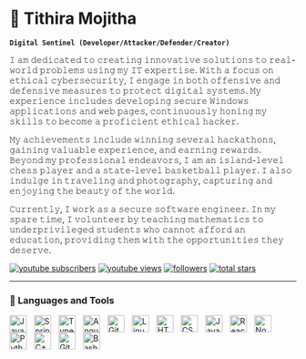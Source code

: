 # 👾 Tithira Mojitha

**`Digital Sentinel (Developer/Attacker/Defender/Creator)`**

𝙸 𝚊𝚖 𝚍𝚎𝚍𝚒𝚌𝚊𝚝𝚎𝚍 𝚝𝚘 𝚌𝚛𝚎𝚊𝚝𝚒𝚗𝚐 𝚒𝚗𝚗𝚘𝚟𝚊𝚝𝚒𝚟𝚎 𝚜𝚘𝚕𝚞𝚝𝚒𝚘𝚗𝚜 𝚝𝚘 𝚛𝚎𝚊𝚕-𝚠𝚘𝚛𝚕𝚍 𝚙𝚛𝚘𝚋𝚕𝚎𝚖𝚜 𝚞𝚜𝚒𝚗𝚐 𝚖𝚢 𝙸𝚃 𝚎𝚡𝚙𝚎𝚛𝚝𝚒𝚜𝚎. 𝚆𝚒𝚝𝚑 𝚊 𝚏𝚘𝚌𝚞𝚜 𝚘𝚗 𝚎𝚝𝚑𝚒𝚌𝚊𝚕 𝚌𝚢𝚋𝚎𝚛𝚜𝚎𝚌𝚞𝚛𝚒𝚝𝚢, 𝙸 𝚎𝚗𝚐𝚊𝚐𝚎 𝚒𝚗 𝚋𝚘𝚝𝚑 𝚘𝚏𝚏𝚎𝚗𝚜𝚒𝚟𝚎 𝚊𝚗𝚍 𝚍𝚎𝚏𝚎𝚗𝚜𝚒𝚟𝚎 𝚖𝚎𝚊𝚜𝚞𝚛𝚎𝚜 𝚝𝚘 𝚙𝚛𝚘𝚝𝚎𝚌𝚝 𝚍𝚒𝚐𝚒𝚝𝚊𝚕 𝚜𝚢𝚜𝚝𝚎𝚖𝚜. 𝙼𝚢 𝚎𝚡𝚙𝚎𝚛𝚒𝚎𝚗𝚌𝚎 𝚒𝚗𝚌𝚕𝚞𝚍𝚎𝚜 𝚍𝚎𝚟𝚎𝚕𝚘𝚙𝚒𝚗𝚐 𝚜𝚎𝚌𝚞𝚛𝚎 𝚆𝚒𝚗𝚍𝚘𝚠𝚜 𝚊𝚙𝚙𝚕𝚒𝚌𝚊𝚝𝚒𝚘𝚗𝚜 𝚊𝚗𝚍 𝚠𝚎𝚋 𝚙𝚊𝚐𝚎𝚜, 𝚌𝚘𝚗𝚝𝚒𝚗𝚞𝚘𝚞𝚜𝚕𝚢 𝚑𝚘𝚗𝚒𝚗𝚐 𝚖𝚢 𝚜𝚔𝚒𝚕𝚕𝚜 𝚝𝚘 𝚋𝚎𝚌𝚘𝚖𝚎 𝚊 𝚙𝚛𝚘𝚏𝚒𝚌𝚒𝚎𝚗𝚝 𝚎𝚝𝚑𝚒𝚌𝚊𝚕 𝚑𝚊𝚌𝚔𝚎𝚛.

𝙼𝚢 𝚊𝚌𝚑𝚒𝚎𝚟𝚎𝚖𝚎𝚗𝚝𝚜 𝚒𝚗𝚌𝚕𝚞𝚍𝚎 𝚠𝚒𝚗𝚗𝚒𝚗𝚐 𝚜𝚎𝚟𝚎𝚛𝚊𝚕 𝚑𝚊𝚌𝚔𝚊𝚝𝚑𝚘𝚗𝚜, 𝚐𝚊𝚒𝚗𝚒𝚗𝚐 𝚟𝚊𝚕𝚞𝚊𝚋𝚕𝚎 𝚎𝚡𝚙𝚎𝚛𝚒𝚎𝚗𝚌𝚎, 𝚊𝚗𝚍 𝚎𝚊𝚛𝚗𝚒𝚗𝚐 𝚛𝚎𝚠𝚊𝚛𝚍𝚜. 𝙱𝚎𝚢𝚘𝚗𝚍 𝚖𝚢 𝚙𝚛𝚘𝚏𝚎𝚜𝚜𝚒𝚘𝚗𝚊𝚕 𝚎𝚗𝚍𝚎𝚊𝚟𝚘𝚛𝚜, 𝙸 𝚊𝚖 𝚊𝚗 𝚒𝚜𝚕𝚊𝚗𝚍-𝚕𝚎𝚟𝚎𝚕 𝚌𝚑𝚎𝚜𝚜 𝚙𝚕𝚊𝚢𝚎𝚛 𝚊𝚗𝚍 𝚊 𝚜𝚝𝚊𝚝𝚎-𝚕𝚎𝚟𝚎𝚕 𝚋𝚊𝚜𝚔𝚎𝚝𝚋𝚊𝚕𝚕 𝚙𝚕𝚊𝚢𝚎𝚛. 𝙸 𝚊𝚕𝚜𝚘 𝚒𝚗𝚍𝚞𝚕𝚐𝚎 𝚒𝚗 𝚝𝚛𝚊𝚟𝚎𝚕𝚒𝚗𝚐 𝚊𝚗𝚍 𝚙𝚑𝚘𝚝𝚘𝚐𝚛𝚊𝚙𝚑𝚢, 𝚌𝚊𝚙𝚝𝚞𝚛𝚒𝚗𝚐 𝚊𝚗𝚍 𝚎𝚗𝚓𝚘𝚢𝚒𝚗𝚐 𝚝𝚑𝚎 𝚋𝚎𝚊𝚞𝚝𝚢 𝚘𝚏 𝚝𝚑𝚎 𝚠𝚘𝚛𝚕𝚍.

𝙲𝚞𝚛𝚛𝚎𝚗𝚝𝚕𝚢, 𝙸 𝚠𝚘𝚛𝚔 𝚊𝚜 𝚊 𝚜𝚎𝚌𝚞𝚛𝚎 𝚜𝚘𝚏𝚝𝚠𝚊𝚛𝚎 𝚎𝚗𝚐𝚒𝚗𝚎𝚎𝚛. 𝙸𝚗 𝚖𝚢 𝚜𝚙𝚊𝚛𝚎 𝚝𝚒𝚖𝚎, 𝙸 𝚟𝚘𝚕𝚞𝚗𝚝𝚎𝚎𝚛 𝚋𝚢 𝚝𝚎𝚊𝚌𝚑𝚒𝚗𝚐 𝚖𝚊𝚝𝚑𝚎𝚖𝚊𝚝𝚒𝚌𝚜 𝚝𝚘 𝚞𝚗𝚍𝚎𝚛𝚙𝚛𝚒𝚟𝚒𝚕𝚎𝚐𝚎𝚍 𝚜𝚝𝚞𝚍𝚎𝚗𝚝𝚜 𝚠𝚑𝚘 𝚌𝚊𝚗𝚗𝚘𝚝 𝚊𝚏𝚏𝚘𝚛𝚍 𝚊𝚗 𝚎𝚍𝚞𝚌𝚊𝚝𝚒𝚘𝚗, 𝚙𝚛𝚘𝚟𝚒𝚍𝚒𝚗𝚐 𝚝𝚑𝚎𝚖 𝚠𝚒𝚝𝚑 𝚝𝚑𝚎 𝚘𝚙𝚙𝚘𝚛𝚝𝚞𝚗𝚒𝚝𝚒𝚎𝚜 𝚝𝚑𝚎𝚢 𝚍𝚎𝚜𝚎𝚛𝚟𝚎.
   <p align="left">
      <a href="https://www.youtube.com/c/fknight?sub_confirmation=1">
         <img alt="youtube subscribers" title="Subscribe to my YouTube channel" src="https://custom-icon-badges.demolab.com/youtube/channel/subscribers/UC2WHjPDvbE6O328n17ZGcfg?color=%23E05D44&label=SUBSCRIBE&logo=video&logoColor=white&style=for-the-badge&labelColor=CE4630"/></a> 
      <a href="https://www.youtube.com/c/fknight">
         <img alt="youtube views" title="YouTube views" src="https://custom-icon-badges.demolab.com/youtube/channel/views/UC2WHjPDvbE6O328n17ZGcfg?color=%23E1AD0E&logo=eye&logoColor=white&style=for-the-badge&labelColor=C79600"/></a> 
      <a href="https://github.com/ForrestKnight?tab=followers">
         <img alt="followers" title="Follow me on Github" src="https://custom-icon-badges.demolab.com/github/followers/ForrestKnight?color=236ad3&labelColor=1155ba&style=for-the-badge&logo=person-add&label=Follow&logoColor=white"/></a>
      <a href="https://github.com/ForrestKnight?tab=repositories&sort=stargazers">
         <img alt="total stars" title="Total stars on GitHub" src="https://custom-icon-badges.demolab.com/github/stars/ForrestKnight?color=55960c&style=for-the-badge&labelColor=488207&logo=star"/></a>
   </p>

---

### 🧰 Languages and Tools

<img align="left" alt="Java" width="30px" style="padding-right:10px;" src="https://cdn.jsdelivr.net/gh/devicons/devicon/icons/java/java-original.svg"/>
<img align="left" alt="Spring" width="30px" style="padding-right:10px;" src="https://cdn.jsdelivr.net/gh/devicons/devicon/icons/spring/spring-original.svg" />
<img align="left" alt="TypeScript" width="30px" style="padding-right:10px;" src="https://cdn.jsdelivr.net/gh/devicons/devicon/icons/typescript/typescript-plain.svg" />
<img align="left" alt="Angular" width="30px" style="padding-right:10px;" src="https://cdn.jsdelivr.net/gh/devicons/devicon/icons/angularjs/angularjs-plain.svg" />
<img align="left" alt="Git" width="30px" style="padding-right:10px;" src="https://cdn.jsdelivr.net/gh/devicons/devicon/icons/git/git-original.svg" />
<img align="left" alt="Linux" width="30px" style="padding-right:10px;" src="https://cdn.jsdelivr.net/gh/devicons/devicon/icons/linux/linux-original.svg" />
<img align="left" alt="HTML" width="30px" style="padding-right:10px;" src="https://cdn.jsdelivr.net/gh/devicons/devicon/icons/html5/html5-plain.svg" />
<img align="left" alt="CSS" width="30px" style="padding-right:10px;" src="https://cdn.jsdelivr.net/gh/devicons/devicon/icons/css3/css3-plain.svg" />
<img align="left" alt="JavaScript" width="30px" style="padding-right:10px;" src="https://cdn.jsdelivr.net/gh/devicons/devicon/icons/javascript/javascript-plain.svg" />
<img align="left" alt="React" width="30px" style="padding-right:10px;" src="https://cdn.jsdelivr.net/gh/devicons/devicon/icons/react/react-original.svg" />
<img align="left" alt="NodeJS" width="30px" style="padding-right:10px;" src="https://cdn.jsdelivr.net/gh/devicons/devicon/icons/nodejs/nodejs-original.svg" />
<img align="left" alt="Python" width="30px" style="padding-right:10px;" src="https://cdn.jsdelivr.net/gh/devicons/devicon/icons/python/python-plain.svg" />
<img align="left" alt="C++" width="30px" style="padding-right:10px;" src="https://cdn.jsdelivr.net/gh/devicons/devicon/icons/cplusplus/cplusplus-line.svg" />
<img align="left" alt="GitHub" width="30px" style="padding-right:10px;" src="https://cdn.jsdelivr.net/gh/devicons/devicon/icons/github/github-original.svg" />
<img align="left" alt="Bash" width="30px" style="padding-right:10px;" src="https://cdn.jsdelivr.net/gh/devicons/devicon/icons/bash/bash-original.svg" />
<br />

#
